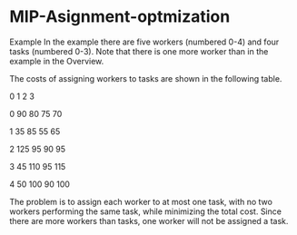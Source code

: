 # MIP-Asignment-optmization
Example
In the example there are five workers (numbered 0-4) and four tasks (numbered 0-3). Note that there is one more worker than in the example in the Overview.

The costs of assigning workers to tasks are shown in the following table.

0	1	2	3

0	90	80	75	70

1	35	85	55	65

2	125	95	90	95

3	45	110	95	115

4	50	100	90	100

The problem is to assign each worker to at most one task, with no two workers performing the same task, while minimizing the total cost. Since there are more workers than tasks, one worker will not be assigned a task.

